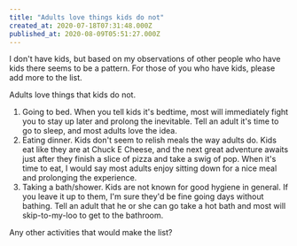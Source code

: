 ```yaml
---
title: "Adults love things kids do not"
created_at: 2020-07-18T07:31:48.000Z
published_at: 2020-08-09T05:51:27.000Z
---
```

I don't have kids, but based on my observations of other people who have kids there seems to be a pattern. For those of you who have kids, please add more to the list.

Adults love things that kids do not.

1.  Going to bed. When you tell kids it's bedtime, most will immediately fight you to stay up later and prolong the inevitable. Tell an adult it's time to go to sleep, and most adults love the idea.
2.  Eating dinner. Kids don't seem to relish meals the way adults do. Kids eat like they are at Chuck E Cheese, and the next great adventure awaits just after they finish a slice of pizza and take a swig of pop. When it's time to eat, I would say most adults enjoy sitting down for a nice meal and prolonging the experience.
3.  Taking a bath/shower. Kids are not known for good hygiene in general. If you leave it up to them, I'm sure they'd be fine going days without bathing. Tell an adult that he or she can go take a hot bath and most will skip-to-my-loo to get to the bathroom.

Any other activities that would make the list?
